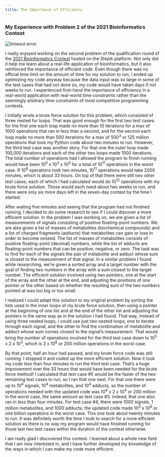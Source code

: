 ```yaml
---
title: The Importance of Efficiency
---
```


### My Experience with Problem 2 of the 2021 Bioinformatics Contest

![timeout error](https://user-images.githubusercontent.com/43195349/122506717-e2c87c80-cfcc-11eb-8a38-3ddb3fbecfef.png)

I really enjoyed working on the second problem of the qualification round of the [2021 Bioinformatics Contest](https://bioinf.me/en/contest) hosted on the Stepik platform. Not only did it help me learn about a real-life application of bioinformatics, but it also reinforced the importance of efficient code. Even though there was no official time limit on the amount of time for my solution to run, I ended up optimizing my code anyway because the data input was so large in some of the test cases that had not done so, my code would have taken days if not weeks to run. I experienced first-hand the importance of efficiency in a real-world application with real-world time constraints rather than the seemingly arbitrary time constraints of most competitive programming contests.

I initially wrote a brute force solution for this problem, which consisted of three nested for loops. That was good enough for the first two test cases: for the first one each loop made no more than 10 iterations for a max of 1000 operations that ran in less than a second, and for the second each loop made no more than 500 iterations for a max of 500<sup>3</sup> or 125 million operations that took my Python code about two minutes to run. However, the third test case was another story. For that one the outer loop made 100,000 iterations and each of the other two loops made 1000 iterations. The total number of operations had I allowed the program to finish running would have been 10<sup>5</sup> x 10<sup>3</sup> x 10<sup>3</sup> for a total of 10<sup>11</sup> operations in the worst case. If 10<sup>8</sup> operations took two minutes, 10<sup>11</sup> operations would take 2000 minutes, which is about 33 hours. On top of that there were still two other test cases, each of which I had calculated would do 10<sup>12</sup> operations with my brute force solution. Those would each need about two weeks to run, and there were only six more days left in the seven-day contest by the time I started.

After waiting five minutes and seeing that the program had not finished running, I decided to do some research to see if I could discover a more efficient solution.
In the problem I was working on, we are given a list of measurements of signals consisting of positive floating-point numbers. We are also given a list of masses of metabolites (biochemical compounds) and a list of charged fragments (adducts) that metabolites can gain or lose in order to become ionized. The list of masses of metabolites consists of positive floating-point (decimal) numbers, while the list of adducts are floating-point numbers that can be positive, negative, or zero. The task was to find for each of the signals the pair of metabolite and adduct whose sum is closest to the measurement of that signal. In a similar problem I found while researching, we’re given a sorted array and a target number with the goal of finding two numbers in the array with a sum closest to the target number. The efficient solution involved using two pointers, one at the start of the array and the other at the end, and adjusting the positions of one pointer or the other based on whether the resulting sum of the two numbers pointed at was too big or too small.

I realized I could adapt this solution to my original problem by sorting the lists used in the inner loops of my brute force solution, then using a pointer at the beginning of one list and at the end of the other list and adjusting the pointers in the same way as in the solution I had found. That way, instead of using three nested loops, I could use just two nested loops, one to iterate through each signal, and the other to find the combination of metabolite and adduct whose sum comes closest to the signal’s measurement. That would bring the number of operations involved for the third test case down to 10<sup>5</sup> x 2 x 10<sup>3</sup>, which is 2 x 10<sup>8</sup> or 200 million operations in the worst case.

By that point, half an hour had passed, and my brute force code was still running. I stopped it and coded up the more efficient solution. Now it took my code less than four minutes to run the third test case. That’s a huge improvement over the 33 hours that would have been needed for the brute force method! I calculated that test case #5 would be the faster of the two remaining test cases to run, so I ran that one next. For that one there were up to 10<sup>4</sup> signals, 10<sup>4</sup> metabolites, and 10<sup>4</sup> adducts, so the number of operations needed with the updated code was 10<sup>4</sup> x 2 x 10<sup>4</sup> or 200 million in the worst case, the same amount as test case #3. Indeed, that one also ran in less than four minutes. For test case #4, there were 1000 signals, 1 million metabolites, and 1000 adducts; the updated code made 10<sup>3</sup> x 10<sup>6</sup> or one billion operations in the worst case. This one took about twenty minutes to run. It was definitely worth the time I took to search for a more efficient solution as there is no way my program would have finished running for those last two test cases within the duration of the contest otherwise.

I am really glad I discovered this contest. I learned about a whole new field that I am now interested in, and I have further developed my knowledge of the ways in which I can make my code more efficient.

<script src="https://utteranc.es/client.js"
        repo="valogonor/valogonor.github.io"
        issue-term="pathname"
        theme="github-light"
        crossorigin="anonymous"
        async>
</script>
